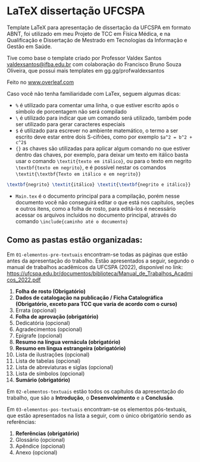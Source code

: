 # LaTeX dissertação UFCSPA
Template LaTeX para apresentação de dissertação da UFCSPA em formato ABNT, foi utilizado em meu Projeto de TCC em Física Médica, e na Qualificação e Dissertação de Mestrado em Tecnologias da Informação e Gestão em Saúde.

Tive como base o template criado por Professor Valdex Santos <valdexsantos@ifba.edu.br> com colaboração do Francisco Bruno Souza Oliveira, que possui mais templates em gg.gg/profwaldexsantos

Feito no www.overleaf.com

Caso você não tenha familiaridade com LaTex, seguem algumas dicas:

+ `%` é utilizado para comentar uma linha, o que estiver escrito após o símbolo de porcentagem não será compilado
+ `\` é utilizado para indicar que um comando será utilizado, também pode ser utilizado para gerar caracteres especiais
+ `$` é utilizado para escrever no ambiente matemático, o termo a ser escrito deve estar entre dois S-cifrões, como por exemplo `$a^2 = b^2 + c^2$`
+ `{}` as chaves são utilizadas para aplicar algum comando no que estiver dentro das chaves, por exemplo, para deixar um texto em itálico basta usar o comando `\textit{texto em itálico}`, ou para o texto em negrito `\textbf{texto em negrito}`, e é possível nestar os comandos `\textit{\textbf{Texto em itálico e em negrito}}`
```latex
\textbf{negrito} \textit{itálico} \textit{\textbf{negrito e itálico}}
```
+ `Main.tex` é o documento principal para a compilação, porém nesse documento você não conseguirá editar o que está nos capítulos, seções e outros itens, como a folha de rosto, para editá-los é necessário acessar os arquivos incluídos no documento principal, através do comando `\include{caminho até o documento}`

## Como as pastas estão organizadas:

Em `01-elementos-pre-textuais` encontram-se todas as páginas que estão antes da apresentação do trabalho. Estão apresentados a seguir, segundo o manual de trabalhos acadêmicos da UFCSPA (2022), disponível no link: https://ufcspa.edu.br/documentos/biblioteca/Manual_de_Trabalhos_Acadmicos_2022.pdf

1. **Folha de rosto (Obrigatório)**
2. **Dados de catalogação na publicação / Ficha Catalográfica (Obrigatório, exceto para TCC que varia de acordo com o curso)**
3. Errata (opcional)
4. **Folha de aprovação (obrigatório)**
5. Dedicatória (opcional)
6. Agradecimentos (opcional)
7. Epígrafe (opcional)
8. **Resumo na língua vernácula (obrigatório)**
9. **Resumo em língua estrangeira (obrigatório)**
10. Lista de ilustrações (opcional)
11. Lista de tabelas (opcional)
12. Lista de abreviaturas e siglas (opcional)
13. Lista de símbolos (opcional)
14. **Sumário (obrigatório)**

Em `02-elementos-textuais` estão todos os capítulos da apresentação do trabalho, que são a **Introdução**, o **Desenvolvimento** e a **Conclusão**.

Em `03-elementos-pos-textuais` encontram-se os elementos pós-textuais, que estão apresentados na lista a seguir, com o único obrigatório sendo as referências:

1. **Referências (obrigatório)**
2. Glossário (opcional)
3. Apêndice (opcional)
4. Anexo (opcional)
